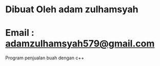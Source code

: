 # Dibuat Oleh adam zulhamsyah
# Email : adamzulhamsyah579@gmail.com
Program penjualan buah dengan c++
